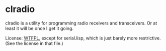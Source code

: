 clradio
=======

clradio is a utility for programming radio receivers and transceivers.
Or at least it will be once I get it going.

License: [WTFPL][1], except for serial.lisp, which is just barely more
restrictive.  (See the license in that file.)

[1]: http://sam.zoy.org/wtfpl/
